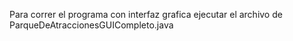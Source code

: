 Para correr el programa con interfaz grafica ejecutar el archivo de ParqueDeAtraccionesGUICompleto.java

